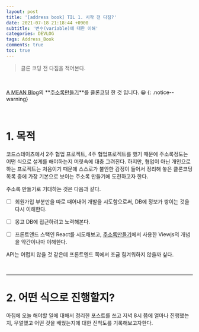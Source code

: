 ```yaml
---
layout: post
title: '[address book] TIL 1. 시작 전 다짐?'
date: 2021-07-18 21:18:44 +0900
subtitle: '변수(variable)에 대한 이해'
categories: DEVLOG
tags: Address_Book
comments: true
toc: true
---
```


> 클론 코딩 전 다짐을 적어본다.

 <br>

[A MEAN Blog](https://www.a-mean-blog.com/ko/blog)의 **[주소록만들기](https://www.a-mean-blog.com/ko/blog/Node-JS-%EC%B2%AB%EA%B1%B8%EC%9D%8C/%EC%A3%BC%EC%86%8C%EB%A1%9D-%EB%A7%8C%EB%93%A4%EA%B8%B0)**를 클론코딩 한 것 입니다. 😀 
{: .notice--warning}

<br>

# 1. 목적

코드스테이츠에서 2주 협업 프로젝트, 4주 협업프로젝트를 했기 때문에 주소록정도는 어떤 식으로 설계를 해야하는지 머릿속에 대충 그려진다. 하지만, 협업이 아닌 개인으로 하는 프로젝트는 처음이기 때문에 스스로가 불안한 감정이 들어서 정리해 놓은 클론코딩 목록 중에 가장 기본으로 보이는 주소록 만들기에 도전하고자 한다.

주소록 만들기로 기대하는 것은 다음과 같다.

- [ ] 회원가입 부분만을 따로 때어내어 개발을 시도함으로써, DB에 정보가 쌓이는 것을 다시 이해한다.

- [ ] 몽고 DB에 접근하려고 노력해본다.

- [ ] 프론트앤드 스택인 React를 시도해보고,  [주소록만들기](https://www.a-mean-blog.com/ko/blog/Node-JS-%EC%B2%AB%EA%B1%B8%EC%9D%8C/%EC%A3%BC%EC%86%8C%EB%A1%9D-%EB%A7%8C%EB%93%A4%EA%B8%B0)에서 사용한 Viewjs의 개념을 약간이나마 이해한다.

API는 어렵지 않을 것 같은데 프론트엔드 쪽에서 조금 힘겨워하지 않을까 싶다.

<br>

***

# 2. 어떤 식으로 진행할지?

 아침에 오늘 해야할 일에 대해서 정리한 포스트를 쓰고 저녁 8시 쯤에 얼마나 진행했는지, 무얼했고 어떤 것을 배웠는지에 대한 진척도를 기록해보고자한다. 

